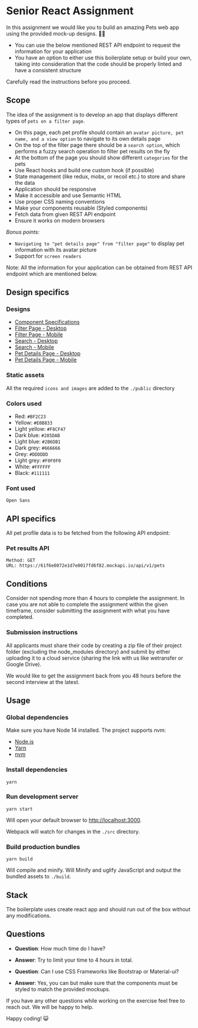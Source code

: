 
# Senior React Assignment

In this assignment we would like you to build an amazing Pets web app using the provided mock-up designs. 🧑‍🏭

* You can use the below mentioned REST API endpoint to request the information for your application
* You have an option to either use this boilerplate setup or build your own, taking into consideration that the code should be properly linted and have a consistent structure

Carefully read the instructions before you proceed.

## Scope

The idea of the assignment is to develop an app that displays different types of ```pets on a filter page```.

* On this page, each pet profile should contain an ```avatar picture, pet name, and a view option``` to navigate to its own details page
* On the top of the filter page there should be a ```search option```, which performs a fuzzy search operation to filter pet results on the fly
* At the bottom of the page you should show different ```categories``` for the pets
* Use React hooks and build one custom hook (if possible)
* State management (like redux, mobx, or recoil etc.) to store and share the data
* Application should be responsive
* Make it accessible and use Semantic HTML
* Use proper CSS naming conventions
* Make your components reusable (Styled components)
* Fetch data from given REST API endpoint
* Ensure it works on modern browsers

_Bonus points:_
* ```Navigating to "pet details page" from "filter page"``` to display pet information with its avatar picture
* Support for ```screen readers```

Note: All the information for your application can be obtained from REST API endpoint which are mentioned below.

## Design specifics

### Designs
-   [Component Specifications](https://github.com/coolblue-development/react-frontend-exercise/blob/main/sr-react-frontend-exercise/designs/component-specifications.png)
-   [Filter Page - Desktop](https://github.com/coolblue-development/react-frontend-exercise/blob/main/sr-react-frontend-exercise/designs/filter-page-desktop.png)
-   [Filter Page - Mobile](https://github.com/coolblue-development/react-frontend-exercise/blob/main/sr-react-frontend-exercise/designs/filter-page-mobile.png)
-   [Search - Desktop](https://github.com/coolblue-development/react-frontend-exercise/blob/main/sr-react-frontend-exercise/designs/search-desktop.png)
-   [Search - Mobile](https://github.com/coolblue-development/react-frontend-exercise/blob/main/sr-react-frontend-exercise/designs/search-mobile.png)
-   [Pet Details Page - Desktop](https://github.com/coolblue-development/react-frontend-exercise/blob/main/sr-react-frontend-exercise/designs/pet-details-page-desktop.png)
-   [Pet Details Page - Mobile](https://github.com/coolblue-development/react-frontend-exercise/blob/main/sr-react-frontend-exercise/designs/pet-details-page-mobile.png)

### Static assets

All the required `icons and images` are added to the `./public` directory

### Colors used
- Red:  `#BF2C23`
- Yellow:  `#E0B833`
- Light yellow:  `#F8CF47`
- Dark blue:  `#285DAB`
- Light blue:  `#2B6DB1`
- Dark grey: `#666666`
- Grey: `#DDDDDD`
- Light grey: `#F0F0F0`
- White:  `#FFFFFF`
- Black:  `#111111`

### Font used

`Open Sans`

## API specifics
All pet profile data is to be fetched from the following API endpoint:

### Pet results API
```
Method: GET
URL: https://61f6e0072e1d7e0017fd6f82.mockapi.io/api/v1/pets
```

## Conditions
Consider not spending more than 4 hours to complete the assignment.
In case you are not able to complete the assignment within the given timeframe, consider submitting the assignment with what you have completed.

### Submission instructions
All applicants must share their code by creating a zip file of their project folder
(excluding the node_modules directory) and submit by either uploading it to a cloud service (sharing the link with us like wetransfer or Google Drive).

We would like to get the assignment back from you 48 hours before the second interview at the latest.

## Usage

### Global dependencies

Make sure you have Node 14 installed. The project supports nvm:

-   [Node.js](https://nodejs.org/)
-   [Yarn](https://yarnpkg.com/)
-   [nvm](https://github.com/nvm-sh/nvm)

### Install dependencies

```
yarn
```

### Run development server

```
yarn start
```

Will open your default browser to  [http://localhost:3000](http://localhost:3000).

Webpack will watch for changes in the `./src` directory.

### Build production bundles

```
yarn build
```

Will compile and minify. Will Minify and uglify JavaScript and output the bundled assets to  `./build`.

## Stack

The boilerplate uses create react app and should run out of the box without any modifications.

## Questions

-   **Question**: How much time do I have?

-   **Answer**: Try to limit your time to 4 hours in total.


-   **Question**: Can I use CSS Frameworks like Bootstrap or Material-ui?

-   **Answer**: Yes, you can but make sure that the components must be styled to match the provided mockups.

If you have any other questions while working on the exercise feel free to reach out. We will be happy to help.

Happy coding! 😺
